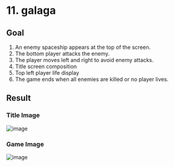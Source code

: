 # 11. galaga

## Goal

1. An enemy spaceship appears at the top of the screen.
2. The bottom player attacks the enemy.
3. The player moves left and right to avoid enemy attacks.
4. Title screen composition
5. Top left player life display
6. The game ends when all enemies are killed or no player lives.
   
## Result

### Title Image

![image](https://github.com/crevee/c-review/assets/64821752/ee6ff527-3235-4c09-b470-339884909a7e)


### Game Image

![image](https://github.com/crevee/c-review/assets/64821752/ac7561fd-0758-4510-b0f2-fb45878b4cb9)
